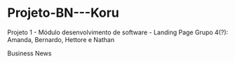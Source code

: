 # Projeto-BN---Koru
Projeto 1 - Módulo desenvolvimento de software - Landing Page
Grupo 4(?): Amanda, Bernardo, Hettore e Nathan

Business News
